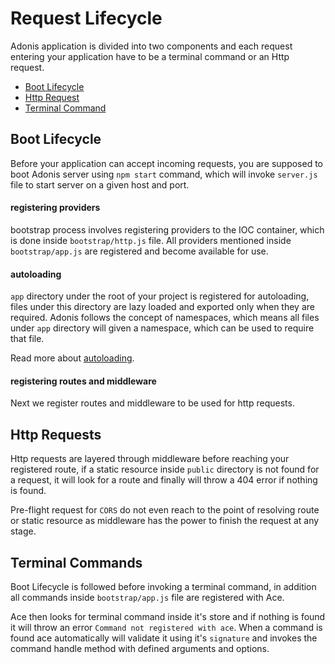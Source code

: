 # Request Lifecycle

Adonis application is divided into two components and each request entering your application have to be a terminal command or an Http request.

- [Boot Lifecycle](#boot-lifecycle)
- [Http Request](#http-request)
- [Terminal Command](#terminal-command)

## Boot Lifecycle
Before your application can accept incoming requests, you are supposed to boot Adonis server using `npm start` command, which will invoke `server.js` file to start server on a given host and port.

#### registering providers
bootstrap process involves registering providers to the IOC container, which is done inside `bootstrap/http.js` file. All providers mentioned inside `bootstrap/app.js` are registered and become available for use.

#### autoloading
`app` directory under the root of your project is registered for autoloading, files under this directory are lazy loaded and exported only when they are required. Adonis follows the concept of namespaces, which means all files under `app` directory will given a namespace, which can be used to require that file.

Read more about [autoloading]().

#### registering routes and middleware
Next we register routes and middleware to be used for http requests.

## Http Requests

Http requests are layered through middleware before reaching your registered route, if a static resource inside `public` directory is not found for a request, it will look for a route and finally will throw a 404 error if nothing is found.

Pre-flight request for `CORS` do not even reach to the point of resolving route or static resource as middleware has the power to finish the request at any stage.

## Terminal Commands

Boot Lifecycle is followed before invoking a terminal command, in addition all commands inside `bootstrap/app.js` file are registered with Ace.

Ace then looks for terminal command inside it's store and if nothing is found it will throw an error `Command not registered with ace`. When a command is found ace automatically will validate it using it's `signature` and invokes the command handle method with defined arguments and options.
